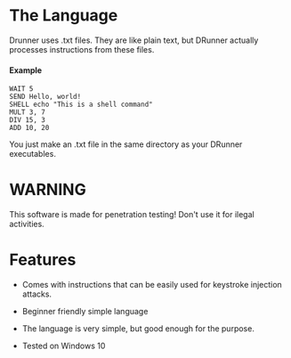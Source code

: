 

# The Language


Drunner uses .txt files. They are like plain text, but DRunner actually processes instructions from these files.


#### Example 

```
WAIT 5
SEND Hello, world!
SHELL echo "This is a shell command"
MULT 3, 7
DIV 15, 3
ADD 10, 20
```

You just make an .txt file in the same directory as your DRunner executables.

# WARNING

This software is made for penetration testing!
Don't use it for ilegal activities.

# Features

- Comes with instructions that can be
easily used for keystroke injection attacks.

- Beginner friendly simple language

- The language is very simple, but good enough
 for the purpose.

- Tested on Windows 10